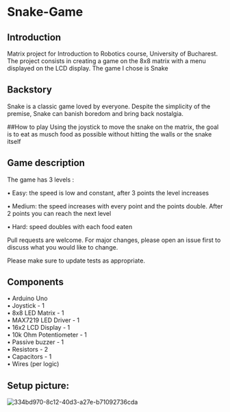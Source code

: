 # Snake-Game



## Introduction

Matrix project for Introduction to Robotics course, University of Bucharest. The project consists in creating a game on the 8x8 matrix with a menu displayed on the LCD display. The game I chose is Snake

## Backstory
Snake is a classic game loved by everyone. Despite the simplicity of the premise, Snake can banish boredom and bring back nostalgia.

##How to play
Using the joystick to move the snake on the matrix, the goal is to eat as musch food as possible without hitting the walls or the snake itself

## Game description
The game has 3 levels :

• Easy: the speed is low and constant, after 3 points the level increases

• Medium: the speed increases with every point and the points double. After 2 points you can reach the next level

• Hard: speed doubles with each food eaten

Pull requests are welcome. For major changes, please open an issue first
to discuss what you would like to change.

Please make sure to update tests as appropriate.

## Components

• Arduino Uno \
• Joystick - 1\
• 8x8 LED Matrix - 1\
• MAX7219 LED Driver - 1\
• 16x2 LCD Display - 1\
• 10k Ohm Potentiometer - 1\
• Passive buzzer - 1\
• Resistors - 2\
• Capacitors - 1\
• Wires (per logic)

## Setup picture:
![334bd970-8c12-40d3-a27e-b71092736cda](https://user-images.githubusercontent.com/101021088/209100574-42fcc65c-1433-4bae-ba3b-433dc530ba08.jpeg)
